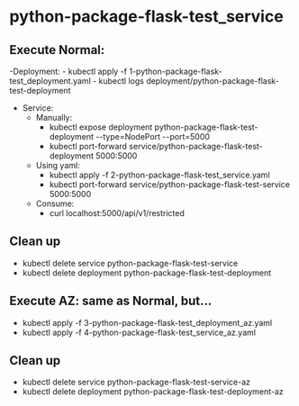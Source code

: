 # python-package-flask-test_service

## Execute Normal:
-Deployment:
	- kubectl apply -f 1-python-package-flask-test_deployment.yaml
	- kubectl logs deployment/python-package-flask-test-deployment
- Service:
	- Manually:
		- kubectl expose deployment python-package-flask-test-deployment --type=NodePort --port=5000
	 	- kubectl port-forward service/python-package-flask-test-deployment 5000:5000
 	- Using yaml:
		- kubectl apply -f 2-python-package-flask-test_service.yaml
		- kubectl port-forward service/python-package-flask-test-service 5000:5000
	- Consume:
		- curl localhost:5000/api/v1/restricted
## Clean up
- kubectl delete service python-package-flask-test-service
- kubectl delete deployment python-package-flask-test-deployment

## Execute AZ: same as Normal, but...
- kubectl apply -f 3-python-package-flask-test_deployment_az.yaml
- kubectl apply -f 4-python-package-flask-test_service_az.yaml

## Clean up
- kubectl delete service python-package-flask-test-service-az
- kubectl delete deployment python-package-flask-test-deployment-az